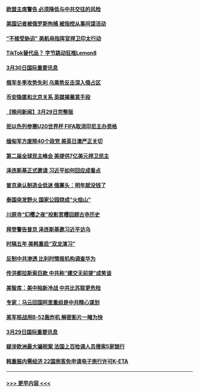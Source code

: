 #### [欧盟主席警告 必须降低与中共交往的风险](../pages/prog202/a103679686.md?t=03310043) 
#### [美国记者被俄罗斯拘捕 被指控从事间谍活动](../pages/prog202/a103679543.md?t=03310043) 
#### [“不接受胁迫” 美航母指挥官捍卫印太行动](../pages/prog202/a103679547.md?t=03310043) 
#### [TikTok替代品？ 字节跳动狂推Lemon8](../pages/prog202/a103679551.md?t=03310043) 
#### [3月30日国际重要讯息](../pages/prog202/a103679536.md?t=03310043) 
#### [俄军冬季攻势失利 乌乘势反击深入俄占区](../pages/prog202/a103679433.md?t=03310043) 
#### [币安隐匿和北京关系 英媒揭蓄意手段](../pages/prog202/a103679417.md?t=03310043) 
#### [【晚间新闻】3月29日完整版](../pages/prog202/a103679337.md?t=03310043) 
#### [拒以色列参赛U20世界杯 FIFA取消印尼主办资格](../pages/prog202/a103679353.md?t=03310043) 
#### [缅甸军方废除40个政党 美英日澳严正关切](../pages/prog202/a103679325.md?t=03310043) 
#### [第二届全球民主峰会 美提供7亿美元捍卫民主](../pages/prog202/a103679188.md?t=03310043) 
#### [泽连斯基正式邀请 习近平如何回应成看点](../pages/prog202/a103679190.md?t=03310043) 
#### [普京承认制造业低迷 俄寡头：明年就没钱了](../pages/prog202/a103679189.md?t=03310043) 
#### [泰国突发野火 国家公园烧成“火焰山”](../pages/prog202/a103679192.md?t=03310043) 
#### [川原寺“幻樱之夜”投影赏樱回顾古寺历史](../pages/prog202/a103679055.md?t=03310043) 
#### [拜登警告普京 泽连斯基邀习近平访乌](../pages/prog202/a103679051.md?t=03310043) 
#### [时隔五年 美韩重启“双龙演习”](../pages/prog202/a103679048.md?t=03310043) 
#### [反制中共渗透 比利时情报机构调查华为](../pages/prog202/a103679047.md?t=03310043) 
#### [传洪都拉斯索巨款 中共称“建交无前提”成笑谈](../pages/prog202/a103678964.md?t=03310043) 
#### [美智库：美中陷新冷战 中共比苏联更危险](../pages/prog202/a103678862.md?t=03310043) 
#### [专家：马云回国阿里重组是中共精心谋划](../pages/prog202/a103678859.md?t=03310043) 
#### [美军核战用B-52轰炸机 解密影片一睹为快](../pages/prog202/a103678853.md?t=03310043) 
#### [3月29日国际重要讯息](../pages/prog202/a103678825.md?t=03310043) 
#### [疑涉欧洲最大骗税案 法国上百检调人员搜索5家银行](../pages/prog202/a103678758.md?t=03310043) 
#### [韩重振内需经济 22国旅客免申请电子旅行许可K-ETA](../pages/prog202/a103678740.md?t=03310043) 

----
#### [ >>> 更早内容 <<< ](../indexes/prog202-earlier.md)
